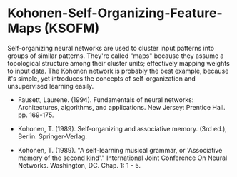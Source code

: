 # Kohonen-Self-Organizing-Feature-Maps (KSOFM)
Self-organizing neural networks are used to cluster input patterns into groups of similar patterns.  They're called "maps" because they assume a topological structure among their cluster units; effectively mapping weights to input data.  The Kohonen network is probably the best example, because it's simple, yet introduces the concepts of self-organization and unsupervised learning easily.

* Fausett, Laurene.  (1994).  Fundamentals of neural networks: Architectures, algorithms, and applications.  New Jersey: Prentice Hall.  pp. 169-175.

* Kohonen, T.  (1989).  Self-organizing and associative memory.  (3rd ed.), Berlin: Springer-Verlag.

* Kohonen, T.  (1989).  "A self-learning musical grammar, or 'Associative memory of the second kind'."  International Joint Conference On Neural Networks.  Washington, DC.  Chap. 1: 1 - 5.

